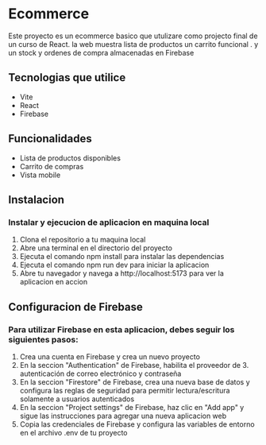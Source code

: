 #  Ecommerce 
Este proyecto es un ecommerce  basico que utulizare como projecto final de un curso de React. la web muestra lista de productos  un carrito funcional . y un stock y ordenes de compra almacenadas en Firebase  


##   Tecnologias que utilice
-  Vite
-  React
-  Firebase

##  Funcionalidades
-   Lista de productos disponibles
-   Carrito de compras 
-   Vista mobile 


##  Instalacion

###  Instalar y ejecucion de aplicacion en  maquina local

1.  Clona el repositorio a tu maquina local
2.  Abre una terminal en el directorio del proyecto
3.  Ejecuta el comando npm install para instalar las dependencias
4.  Ejecuta el comando npm run dev para iniciar la aplicacion
5.  Abre tu navegador y navega a  http://localhost:5173 para ver la aplicacion en accion

##  Configuracion de Firebase

###  Para utilizar Firebase en esta aplicacion, debes seguir los siguientes pasos:

1.  Crea una cuenta en Firebase y crea un nuevo proyecto
2.  En la seccion  "Authentication" de Firebase, habilita el proveedor de 3. autenticación de correo electrónico y contraseña
4.  En la seccion   "Firestore" de Firebase, crea una nueva base de datos y configura las reglas de seguridad para permitir lectura/escritura solamente a usuarios autenticados
5.  En la seccion   "Project settings" de Firebase, haz clic en "Add app" y sigue las instrucciones para agregar una nueva aplicacion web
6.  Copia las credenciales de Firebase y configura las variables de entorno en el archivo .env de tu proyecto

